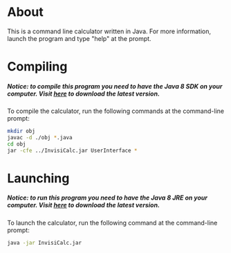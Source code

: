 # About
This is a command line calculator written in Java. For more information, launch the program and type "help" at the prompt.

# Compiling
##### _Notice: to compile this program you need to have the Java 8 SDK on your computer. Visit [here](https://www.java.com/en/download/) to download the latest version._
To compile the calculator, run the following commands at the command-line prompt:
```bash
mkdir obj
javac -d ./obj *.java
cd obj
jar -cfe ../InvisiCalc.jar UserInterface *
```

# Launching
##### _Notice: to run this program you need to have the Java 8 JRE on your computer. Visit [here](https://www.java.com/en/download/) to download the latest version._
To launch the calculator, run the following command at the command-line prompt:
```bash
java -jar InvisiCalc.jar
```
